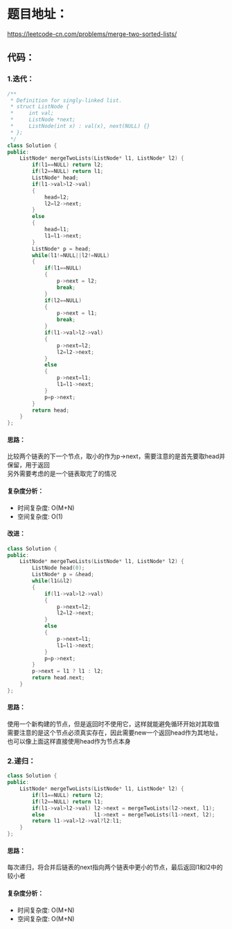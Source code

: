 # 题目地址：
https://leetcode-cn.com/problems/merge-two-sorted-lists/
## 代码：
### 1.迭代：
```C++
/**
 * Definition for singly-linked list.
 * struct ListNode {
 *     int val;
 *     ListNode *next;
 *     ListNode(int x) : val(x), next(NULL) {}
 * };
 */
class Solution {
public:
    ListNode* mergeTwoLists(ListNode* l1, ListNode* l2) {
        if(l1==NULL) return l2;
        if(l2==NULL) return l1;
        ListNode* head;
        if(l1->val>l2->val) 
        {
            head=l2;
            l2=l2->next;
        }
        else 
        {
            head=l1;
            l1=l1->next;
        }
        ListNode* p = head;
        while(l1!=NULL||l2!=NULL)
        {
            if(l1==NULL)
            {
                p->next = l2;
                break;
            }
            if(l2==NULL)
            {
                p->next = l1;
                break;
            }
            if(l1->val>l2->val) 
            {
                p->next=l2;              
                l2=l2->next;
            }
            else 
            {
                p->next=l1;
                l1=l1->next;
            }
            p=p->next;
        }
        return head;
    }
};
```
#### 思路：
比较两个链表的下一个节点，取小的作为p->next，需要注意的是首先要取head并保留，用于返回  
另外需要考虑的是一个链表取完了的情况
#### 复杂度分析：
- 时间复杂度: O(M+N)
- 空间复杂度: O(1)
#### 改进：
```C++
class Solution {
public:
    ListNode* mergeTwoLists(ListNode* l1, ListNode* l2) {
        ListNode head(0);
        ListNode* p = &head;
        while(l1&&l2)
        {
            if(l1->val>l2->val) 
            {
                p->next=l2;        
                l2=l2->next;
            }
            else 
            {
                p->next=l1;
                l1=l1->next;
            }
            p=p->next;
        }
        p->next = l1 ? l1 : l2;
        return head.next;
    }
};
```
#### 思路：
使用一个新构建的节点，但是返回时不使用它，这样就能避免循环开始对其取值  
需要注意的是这个节点必须真实存在，因此需要new一个返回head作为其地址，也可以像上面这样直接使用head作为节点本身
### 2.递归：
```C++
class Solution {
public:
    ListNode* mergeTwoLists(ListNode* l1, ListNode* l2) {
        if(l1==NULL) return l2;
        if(l2==NULL) return l1;
        if(l1->val>l2->val) l2->next = mergeTwoLists(l2->next, l1);
        else                l1->next = mergeTwoLists(l1->next, l2);
        return l1->val>l2->val?l2:l1;
    }
};
```
#### 思路：
每次递归，将合并后链表的next指向两个链表中更小的节点，最后返回l1和l2中的较小者
#### 复杂度分析：
- 时间复杂度: O(M+N)
- 空间复杂度: O(M+N)
